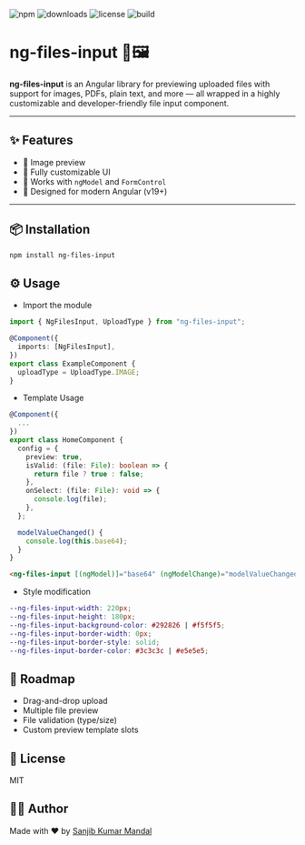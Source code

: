 ![npm](https://img.shields.io/npm/v/ng-files-input)
![downloads](https://img.shields.io/npm/dm/ng-files-input)
![license](https://img.shields.io/npm/l/ng-files-input)
![build](https://img.shields.io/github/actions/workflow/status/sanjib-kumar-mandal/ng-files-input/build.yml)

# ng-files-input 📁🖼️

**ng-files-input** is an Angular library for previewing uploaded files with support for images, PDFs, plain text, and more — all wrapped in a highly customizable and developer-friendly file input component.

---

## ✨ Features

- 📸 Image preview
- 🎨 Fully customizable UI
- 🔌 Works with `ngModel` and `FormControl`
- 🧩 Designed for modern Angular (v19+)

---

## 📦 Installation

```bash
npm install ng-files-input
```

## ⚙️ Usage

- Import the module

```ts
import { NgFilesInput, UploadType } from "ng-files-input";

@Component({
  imports: [NgFilesInput],
})
export class ExampleComponent {
  uploadType = UploadType.IMAGE;
}
```

- Template Usage

```ts
@Component({
  ...
})
export class HomeComponent {
  config = {
    preview: true,
    isValid: (file: File): boolean => {
      return file ? true : false;
    },
    onSelect: (file: File): void => {
      console.log(file);
    },
  };

  modelValueChanged() {
    console.log(this.base64);
  }
}
```

```html
<ng-files-input [(ngModel)]="base64" (ngModelChange)="modelValueChanged()" [config]="config" accept=".png,.jpg,.jpeg">Upload file</ng-files-input>
```

- Style modification

```scss
--ng-files-input-width: 220px;
--ng-files-input-height: 180px;
--ng-files-input-background-color: #292826 | #f5f5f5;
--ng-files-input-border-width: 0px;
--ng-files-input-border-style: solid;
--ng-files-input-border-color: #3c3c3c | #e5e5e5;
```

## 🚀 Roadmap

- Drag-and-drop upload
- Multiple file preview
- File validation (type/size)
- Custom preview template slots

## 📄 License

MIT

## 👨‍💻 Author

Made with ❤️ by [Sanjib Kumar Mandal](https://github.com/sanjib-kumar-mandal)
